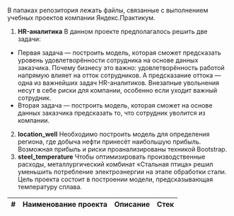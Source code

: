 В папаках репозитория лежать файлы, связанные с выполнением учебных проектов компании Яндекс.Практикум.
1. **HR-аналитика**
В данном проекте предполагалось решить две задачи:
- Первая задача — построить модель, которая сможет предсказать уровень удовлетворённости сотрудника на основе данных заказчика. Почему бизнесу это важно: удовлетворённость работой напрямую влияет на отток сотрудников. А предсказание оттока — одна из важнейших задач HR-аналитиков. Внезапные увольнения несут в себе риски для компании, особенно если уходит важный сотрудник.
- Вторая задача — построить модель, которая сможет на основе данных заказчика предсказать то, что сотрудник уволится из компании.
2. **location_well**
Необходимо построить модель для определения региона, где добыча нефти принесёт наибольшую прибыль. Возможная прибыль и риски проанализированы техникой Bootstrap.
3. **steel_temperature**
  Чтобы оптимизировать производственные расходы, металлургический комбинат «Стальная птица» решил уменьшить потребление электроэнергии на этапе обработки стали. Цель проекта состоит в построении модели, предсказывающая температуру сплава.


|#|Наименование проекта| Описание|Стек|
|--|-----|-----|-----|
